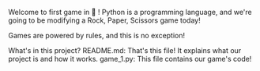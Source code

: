 Welcome to first game in 🐍 !
Python is a programming language, and we're going to be modifying a Rock, Paper, Scissors game today!

Games are powered by rules, and this is no exception! 

What's in this project?
README.md: That's this file! It explains what our project is and how it works.
game_1.py: This file contains our game's code!

